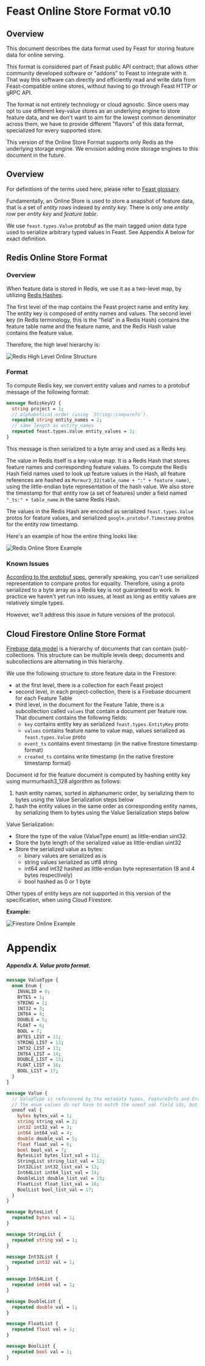 # Feast Online Store Format v0.10

## Overview
This document describes the data format used by Feast for storing feature data for online serving.

This format is considered part of Feast public API contract; that allows other community developed software or "addons" to Feast to integrate with it. That way this software can directly and efficiently read and write data from Feast-compatible online stores, without having to go through Feast HTTP or gRPC API.

The format is not entirely technology or cloud agnostic. Since users may opt to use different key-value stores as an underlying engine to store feature data, and we don't want to aim for the lowest common denominator across them, we have to provide different "flavors" of this data format, specialized for every supported store.

This version of the Online Store Format supports only Redis as the underlying storage engine. We envision adding more storage engines to this document in the future.


## Overview
For definitions of the terms used here, please refer to [Feast glossary](https://github.com/feast-dev/feast/blob/master/docs/concepts/glossary.md).

Fundamentally, an Online Store is used to store a snapshot of feature data, that is a set of _entity rows_ indexed by _entity key_. There is only one _entity row_ per _entity key_ and _feature table_.

We use `feast.types.Value` protobuf as the main tagged union data type used to serialize arbitrary typed values in Feast. See Appendix A below for exact definition.

## Redis Online Store Format

### Overview
When feature data is stored in Redis, we use it as a two-level map, by utilizing [Redis Hashes](https://redis.io/topics/data-types#hashes).

The first level of the map contains the Feast project name and entity key. The entity key is composed of entity names and values. The second level key (in Redis terminology, this is the "field" in a Redis Hash) contains the feature table name and the feature name, and the Redis Hash value contains the feature value.

Therefore, the high level hierarchy is:

![Redis High Level Online Structure](high_level_hierarchy_redis.png)

### Format

To compute Redis key, we convert entity values and names to a protobuf message of the following format:

```protobuf
message RedisKeyV2 {
  string project = 1;
  // alphabetical order (using `String::compareTo`).
  repeated string entity_names = 2;
  // same length as entity_names
  repeated feast.types.Value entity_values = 3;
}
```

This message is then serialized to a byte array and used as a Redis key.

The value in Redis itself is a key-value map. It is a Redis Hash that stores feature names and corresponding feature values. To compute the Redis Hash field names used to look up feature values in the Hash, all feature references are hashed as `Murmur3_32(table_name + ":" + feature_name)`, using the little-endian byte representation of the hash value. We also store the timestamp for that entity row (a set of features) under a field named  `"_ts:" + table_name` in the same Redis Hash.

The values in the Redis Hash are encoded as serialized `feast.types.Value` protos for feature values, and serialized `google.protobuf.Timestamp` protos for the entity row timestamp.

Here's an example of how the entire thing looks like:

![Redis Online Store Example](redis_online_example.png)


### Known Issues

[According to the protobuf spec](https://developers.google.com/protocol-buffers/docs/encoding), generally speaking, you can't use serialized representation to compare protos for equality. Therefore, using a proto serialized to a byte array as a Redis key is not guaranteed to work. In practice we haven't yet run into issues, at least as long as entitiy values are relatively simple types.

However, we'll address this issue in future versions of the protocol.

## Cloud Firestore Online Store Format

[Firebase data model](https://firebase.google.com/docs/firestore/data-model) is a hierarchy of documents that can contain (sub)-collections. This structure can be multiple levels deep; documents and subcollections are alternating in this hierarchy.

We use the following structure to store feature data in the Firestore:
* at the first level, there is a collection for each Feast project
* second level, in each project-collection, there is a Firebase document for each Feature Table
* third level, in the document for the Feature Table, there is a subcollection called `values` that contain a document per feature row. That document contains the following fields:
  * `key` contains entity key as serialized `feast.types.EntityKey` proto
  * `values` contains feature name to value map, values serialized as `feast.types.Value` proto
  * `event_ts` contains event timestamp (in the native firestore timestamp format)
  * `created_ts` contains write timestamp (in the native firestore timestamp format)

Document id for the feature document is computed by hashing entity key using murmurhash3_128 algorithm as follows:

1. hash entity names, sorted in alphanumeric order, by serializing them to bytes using the Value Serialization steps below
2. hash the entity values in the same order as corresponding entity names, by serializing them to bytes using the Value Serialization steps below

Value Serialization:
* Store the type of the value (ValueType enum) as little-endian uint32.
* Store the byte length of the serialized value as little-endian uint32
* Store the serialized value as bytes:
  - binary values are serialized as is
  - string values serialized as utf8 string
  - int64 and int32 hashed as little-endian byte representation (8 and 4 bytes respectively)
  - bool hashed as 0 or 1 byte

Other types of entity keys are not supported in this version of the specification, when using Cloud Firestore.

**Example:**

![Firestore Online Example](firebase_online_example.png)

# Appendix

##### Appendix A. Value proto format.

```protobuf
message ValueType {
  enum Enum {
    INVALID = 0;
    BYTES = 1;
    STRING = 2;
    INT32 = 3;
    INT64 = 4;
    DOUBLE = 5;
    FLOAT = 6;
    BOOL = 7;
    BYTES_LIST = 11;
    STRING_LIST = 12;
    INT32_LIST = 13;
    INT64_LIST = 14;
    DOUBLE_LIST = 15;
    FLOAT_LIST = 16;
    BOOL_LIST = 17;
  }
}

message Value {
  // ValueType is referenced by the metadata types, FeatureInfo and EntityInfo.
  // The enum values do not have to match the oneof val field ids, but they should.
  oneof val {
    bytes bytes_val = 1;
    string string_val = 2;
    int32 int32_val = 3;
    int64 int64_val = 4;
    double double_val = 5;
    float float_val = 6;
    bool bool_val = 7;
    BytesList bytes_list_val = 11;
    StringList string_list_val = 12;
    Int32List int32_list_val = 13;
    Int64List int64_list_val = 14;
    DoubleList double_list_val = 15;
    FloatList float_list_val = 16;
    BoolList bool_list_val = 17;
  }
}

message BytesList {
  repeated bytes val = 1;
}

message StringList {
  repeated string val = 1;
}

message Int32List {
  repeated int32 val = 1;
}

message Int64List {
  repeated int64 val = 1;
}

message DoubleList {
  repeated double val = 1;
}

message FloatList {
  repeated float val = 1;
}

message BoolList {
  repeated bool val = 1;
}

```